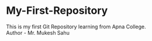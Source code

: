 # My-First-Repository
This is my first Git Repository learning from Apna College.
<br>
Author - Mr. Mukesh Sahu
